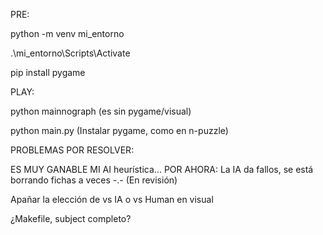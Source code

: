 PRE:

python -m venv mi_entorno 

.\mi_entorno\Scripts\Activate 

pip install pygame


PLAY:

python mainnograph
(es sin pygame/visual)

python main.py
(Instalar pygame, como en n-puzzle)


PROBLEMAS POR RESOLVER:

ES MUY GANABLE MI AI heurística... POR AHORA:
La IA da fallos, se está borrando fichas a veces -.- (En revisión)


Apañar la elección de vs IA o vs Human en visual
 
 ¿Makefile, subject completo?
